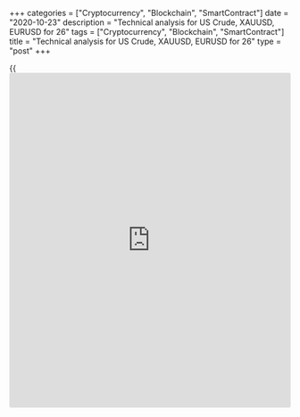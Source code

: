 +++
categories = ["Cryptocurrency", "Blockchain", "SmartContract"]
date = "2020-10-23"
description = "Technical analysis for US Crude, XAUUSD, EURUSD for 26"
tags = ["Cryptocurrency", "Blockchain", "SmartContract"]
title = "Technical analysis for US Crude, XAUUSD, EURUSD for 26"
type = "post"
+++

{{<iframe id="large-banner" src="https://www.bounty.group/#slide=5.0" width="100%" height="600" scrolling="no" style="border: 0px solid rgb(216, 221, 230); border-radius: 3px;">}}

2020-10-23

2020-10-23

Medium-term forecast for oil, gold, and EURUSD 23.10.2020Alex Rodionov

I welcome my colleagues! I have made a price forecast for US Crude,
XAUUSD, and EURUSD using a combination of margin zones methodology and
technical analysis. Based on the market analysis, I suggest trading
signals for traders who trade in medium-term trends.

Oil is traded in a flat area on the chart of a large timeframe.

The article covers the following subjects:

## Oil price forecast for next week: USCrude analysis

Oil is traded in a flat area on the chart of a large timeframe. At the
top, there is a resistance Target Zone 5 [41.67 - 40.92]. Below is the
support for Target Zone [37.34 - 36.72]. Flat means there is uncertainty
regarding the further direction of the mid-term price movement.

In such conditions, it is possible to work from the borders of the area:
shorting oil from the upper border, opening longs from the lower one.

Last week I recommended looking for shorts from Target Zone 5 according
to the pattern. It's the same for the next week. Wait for a short
pattern and open short positions on oil with the target at the opposite
level of the range.

To buy oil, another test of the key support of the medium-term trend is
needed, or a breakout of TZ 5 and consolidation above.

### [USCrude ][1]Trading tips for the upcoming week:

  1. Wait for a breakout of Target Zone 5 [41.67 - 40.92], then buy at a retest. TakeProfit: 43.50, Target Zone 6 [49.17 - 48.42].

  2. Sell according to the pattern in Target Zone 5 [41.67 - 40.92]. TakeProfit: Target Zone [37.34 - 36.72]. StopLoss: according to the pattern rules.

* * *

## Gold price forecast for next week: XAUUSD analysis

For gold, the medium-term downtrend continues. This week we saw a retest
of the previous week's high. However, traders failed to update the high.
As a result, the price went down a bit at the end of the week.

However, there is still no pattern for shorts. It will appear if sellers
are able to break through the support level [1890 - 1882]. In this case,
there will be a “double top” pattern.

Next week, if they fail to break through the support level, wait for a
test of the key resistance of the trend [1951.0 - 1941.7]. Then look for
a new pattern to open shorts.

### [XAUUSD][2] Trading tips for the upcoming week:

Sell according to the pattern in Target Zone [1951.0 - 1941.7].
TakeProfit: Target Zone 2 [1829.4 - 1820.1]. StopLoss: according to the
pattern rules.

* * *

## Euro/dollar price forecast for next week: EURUSD analysis

As for the euro, buyers failed to consolidate above the key resistance
of the medium-term downtrend [1.1832 - 1.1812]. The trend remains
downward.

Sell the euro according to the pattern next week. There is no pattern on
the chart yet, wait for it to appear and then sell.

An alternative long trades option is also possible. To buy, Target Zone
[1.1832 - 1.1812] has to broken through and the price has to consolidate
above the zone during the American trading session. If this is the case,
Target Zone 2 [1.2032 - 1.2012] will be the target.

### [EURUSD][3] Trading tips for the upcoming week:

Sell according to the pattern in Target Zone [1.1832 - 1.1812].
TakeProfit: Target Zone 2 [1.1611 - 1.1591]. StopLoss: according to the
pattern rules.

* * *

P.S. Did you like my article? Share it in social networks: it will be
the best “thank you" :)

Ask me questions and comment below. I’ll be glad to answer your
questions and give necessary explanations.

 **Useful links:**

  * I recommend trying to trade with a reliable broker [here][4]. The system allows you to trade by yourself or copy successful traders from all across the globe.
  * Use my promo-code BLOG for getting deposit bonus 50% on LiteForex platform. Just enter this code in the appropriate field while [depositing][5] your trading account.
  * Telegram chat for traders: <t.me/liteforexengchat>. We are sharing the signals and trading experience
  * Telegram channel with high-quality analytics, Forex reviews, training articles, and other useful things for traders <t.me/liteforex>

## Price chart of USCrude in real time mode

The content of this article reflects the author’s opinion and does not
necessarily reflect the official position of LiteForex. The material
published on this page is provided for informational purposes only and
should not be considered as the provision of investment advice for the
purposes of Directive 2004/39/EC.

Rate this article:

{{value}}

( {{count}} {{title}} )

   1. my.liteforex.com/trading?type=oil
   2. my.liteforex.com/trading/chart?symbol=XAUUSD&returnUrl=true
   3. my.liteforex.com/trading/chart?symbol=EURUSD&returnUrl=true
   4. my.liteforex.com/?category=analysts-opinions&slug=medium-term-forecast-for-oil-gold-and-eurusd-23102020&openPopup=%2Fregistration%2Fpopup&utm_source=blog&utm_medium=article&utm_campaign=bonus
   5. my.liteforex.com/deposit/?category=analysts-opinions&slug=medium-term-forecast-for-oil-gold-and-eurusd-23102020&promo_code=BLOG&utm_source=blog&utm_medium=article&utm_campaign=bonus